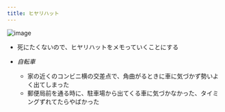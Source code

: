 ```yaml
---
title: ヒヤリハット
---
```


![image](https://gyazo.com/31e4f3d7538319c7421f67d1a2013e6f/thumb/1000)

* 死にたくないので、ヒヤリハットをメモっていくことにする

* *自転車*
  
  * 家の近くのコンビニ横の交差点で、角曲がるときに車に気づかず勢いよく出てしまった
  * 郵便局前を通る時に、駐車場から出てくる車に気づかなかった、タイミングずれてたらやばかった
